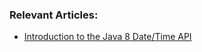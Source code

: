 ### Relevant Articles:
- [Introduction to the Java 8 Date/Time API](http://www.baeldung.com/java-8-date-time-intro)
